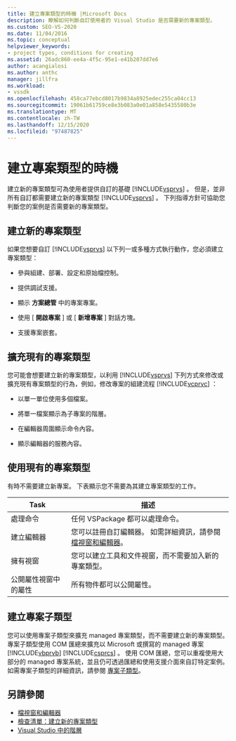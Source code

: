 ```yaml
---
title: 建立專案類型的時機 |Microsoft Docs
description: 瞭解如何判斷自訂使用者的 Visual Studio 是否需要新的專案類型。
ms.custom: SEO-VS-2020
ms.date: 11/04/2016
ms.topic: conceptual
helpviewer_keywords:
- project types, conditions for creating
ms.assetid: 26adc860-ee4a-4f5c-95e1-e41b207dd7e6
author: acangialosi
ms.author: anthc
manager: jillfra
ms.workload:
- vssdk
ms.openlocfilehash: 458ca77ebcd8017b9834a8925edec255ca04cc13
ms.sourcegitcommit: 19061b61759ce8e3b083a0e01a858e5435580b3e
ms.translationtype: MT
ms.contentlocale: zh-TW
ms.lasthandoff: 12/15/2020
ms.locfileid: "97487825"
---
```

# <a name="when-to-create-project-types"></a>建立專案類型的時機
建立新的專案類型可為使用者提供自訂的基礎 [!INCLUDE[vsprvs](../../code-quality/includes/vsprvs_md.md)] 。 但是，並非所有自訂都需要建立新的專案類型 [!INCLUDE[vsprvs](../../code-quality/includes/vsprvs_md.md)] 。 下列指導方針可協助您判斷您的案例是否需要新的專案類型。

## <a name="create-a-new-project-type"></a>建立新的專案類型
 如果您想要自訂 [!INCLUDE[vsprvs](../../code-quality/includes/vsprvs_md.md)] 以下列一或多種方式執行動作，您必須建立專案類型：

- 參與組建、部署、設定和原始檔控制。

- 提供調試支援。

- 顯示 **方案總管** 中的專案專案。

- 使用 [ **開啟專案** ] 或 [ **新增專案** ] 對話方塊。

- 支援專案嵌套。

## <a name="extend-an-existing-project-type"></a>擴充現有的專案類型
 您可能會想要建立新的專案類型，以利用 [!INCLUDE[vsprvs](../../code-quality/includes/vsprvs_md.md)] 下列方式來修改或擴充現有專案類型的行為，例如，修改專案的組建流程 [!INCLUDE[vcprvc](../../code-quality/includes/vcprvc_md.md)] ：

- 以單一單位使用多個檔案。

- 將單一檔案顯示為子專案的階層。

- 在編輯器周圍顯示命令內容。

- 顯示編輯器的服務內容。

## <a name="use-an-existing-project-type"></a>使用現有的專案類型
 有時不需要建立新專案。 下表顯示您不需要為其建立專案類型的工作。

|Task|描述|
|----------|-----------------|
|處理命令|任何 VSPackage 都可以處理命令。|
|建立編輯器|您可以註冊自訂編輯器。 如需詳細資訊，請參閱 [檔視窗和編輯器](/previous-versions/bb165691(v=vs.100))。|
|擁有視窗|您可以建立工具和文件視窗，而不需要加入新的專案類型。|
|公開屬性視窗中的屬性|所有物件都可以公開屬性。|

## <a name="create-a-project-subtype"></a>建立專案子類型
 您可以使用專案子類型來擴充 managed 專案類型，而不需要建立新的專案類型。 專案子類型使用 COM 匯總來擴充以 Microsoft 或撰寫的 managed 專案 [!INCLUDE[vbprvb](../../code-quality/includes/vbprvb_md.md)] [!INCLUDE[csprcs](../../data-tools/includes/csprcs_md.md)] 。 使用 COM 匯總，您可以重複使用大部分的 managed 專案系統，並且仍可透過匯總和使用支援介面來自訂特定案例。 如需專案子類型的詳細資訊，請參閱 [專案子類型](../../extensibility/internals/project-subtypes.md)。

## <a name="see-also"></a>另請參閱
- [檔視窗和編輯器](/previous-versions/bb165691(v=vs.100))
- [檢查清單：建立新的專案類型](../../extensibility/internals/checklist-creating-new-project-types.md)
- [Visual Studio 中的階層](../../extensibility/internals/hierarchies-in-visual-studio.md)